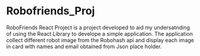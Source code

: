 # Robofriends_Proj
RoboFriends React Project is a project developed to aid my undersatnding of using the React Library to develope a simple
application. The application collect different robot image from the Robohash api and display each image in card with names 
and email obtained from Json place holder. 


